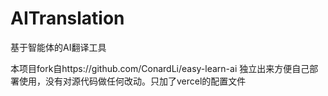 # AITranslation

基于智能体的AI翻译工具

本项目fork自https://github.com/ConardLi/easy-learn-ai
独立出来方便自己部署使用，没有对源代码做任何改动。只加了vercel的配置文件
